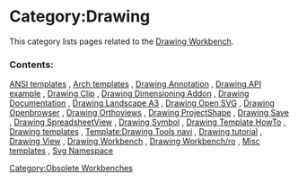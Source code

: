# Category:Drawing
This category lists pages related to the [Drawing Workbench](Drawing_Workbench.md).

### Contents:

[ANSI templates](ANSI_templates.md) , [Arch templates](Arch_templates.md) , [Drawing Annotation](Drawing_Annotation.md) , [Drawing API example](Drawing_API_example.md) , [Drawing Clip](Drawing_Clip.md) , [Drawing Dimensioning Addon](Drawing_Dimensioning_Addon.md) , [Drawing Documentation](Drawing_Documentation.md) , [Drawing Landscape A3](Drawing_Landscape_A3.md) , [Drawing Open SVG](Drawing_Open_SVG.md) , [Drawing Openbrowser](Drawing_Openbrowser.md) , [Drawing Orthoviews](Drawing_Orthoviews.md) , [Drawing ProjectShape](Drawing_ProjectShape.md) , [Drawing Save](Drawing_Save.md) , [Drawing SpreadsheetView](Drawing_SpreadsheetView.md) , [Drawing Symbol](Drawing_Symbol.md) , [Drawing Template HowTo](Drawing_Template_HowTo.md) , [Drawing templates](Drawing_templates.md) , [Template:Drawing Tools navi](Template:Drawing_Tools_navi.md) , [Drawing tutorial](Drawing_tutorial.md) , [Drawing View](Drawing_View.md) , [Drawing Workbench](Drawing_Workbench.md) , [Drawing Workbench/ro](Drawing_Workbench/ro.md) , [Misc templates](Misc_templates.md) , [Svg Namespace](Svg_Namespace.md)

[Category:Obsolete Workbenches](Category:Obsolete_Workbenches.md)
